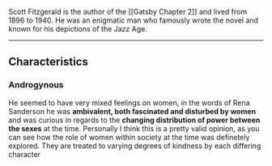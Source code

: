 Scott Fitzgerald is the author of the [[Gatsby Chapter 2]] and lived from 1896 to 1940. He was an enigmatic man who famously wrote the novel and known for his depictions of the Jazz Age.

-----

## Characteristics
### Androgynous
He seemed to have very mixed feelings on women, in the words of Rena Sanderson he was **ambivalent, both fascinated and disturbed by women** and was curious in regards to the **changing distribution of power between the sexes** at the time. Personally I think this is a pretty valid opinion, as you can see how the role of women within society at the time was definetely explored. They are treated to varying degrees of kindness by each differing character

